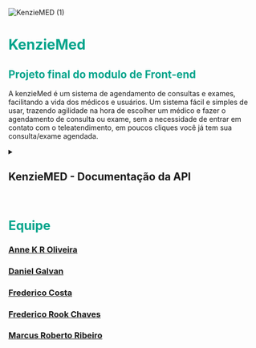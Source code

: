 ![KenzieMED (1)](https://user-images.githubusercontent.com/102538748/187525599-a2f97112-e643-408a-ac72-e54516151816.png)

<div style='background-color:white'>

</div>
<h1 style='color: #00A48B'>KenzieMed</h1>
<h2 style='color: #00A48B'>Projeto final do modulo de Front-end</h2>

<p>A kenzieMed é um sistema de agendamento de consultas e exames, facilitando a vida dos médicos 
e usuários. Um sistema fácil e simples de usar, trazendo agilidade na hora de escolher um médico e fazer o agendamento de consulta ou exame,
sem a necessidade de entrar em contato com o teleatendimento, em poucos cliques você já tem sua consulta/exame agendada. </p>


<details>
  <summary><h2>KenzieMED - Documentação da API</h2></summary>

  Endpoints
A API tem um total de XXXX endpoints, podendo ser cadastrados novos usuarios para poder ter total acesso as funcionabilidades do site.


<h2>O url base da API é:</h2>
<h3  style='color: #00A48B'>https://api-kenzie-med.herokuapp.com</h2>


# Rotas que não precisam de autenticação
<h3 style='font-weight: 600; font-size:20px;'>Listando Médicos</h3>
<p>Nessa aplicação o usuário sem fazer login ou se cadastrar pode ver os profissionanis Médicos já cadastrados na plataforma, na API podemos 
acessar a lista dessa forma: Aqui conseguimos ver os usuários médicos e suas especialidades.</p>


## GET /doctors - FORMATO DA RESPOSTA - STATUS 200

```
[
{
		"id": 2,
		"name": "Dra. Aline Rabech",
		"email": "medaline@kenziemed.com",
		"password": "fred123",
		"CPF": "12312312312",
		"CRM": "1991-SE",
		"age": 24,
		"sex": "F",
		"type": "doctor",
		"speciality": "Pneumologista",
		"exames": [
			{
				"id": 1,
				"exame": "Raio X do Tórax",
				"dia": "Segunda-feira",
				"hora": "9:00"
			},
			{
				"id": 2,
				"exame": "Volumes Pulmonares/Pletismografia",
				"dia": "Segunda-feira",
				"hora": "10:00"
			}
}
...
]

```

<h3 style='font-weight: 600'>Podemos acessar um médico específico utilizando o endpoint:</h3>

## GET /doctor/id - FORMATO DA RESPOSTA - STATUS 200
```
{
	"id": 5,
	"name": "Dr. Bruno Rabelo",
	"email": "mebruno@kenziemed.com",
	"password": "fred123",
	"CPF": "12312312312",
	"CRM": "1790-AL",
	"age": 32,
	"sex": "M",
	"type": "doctor",
	"speciality": "Cardiologista",
	"address": "Unidade - Campo Largo",
	"img": "https://assets.pokemon.com/assets/cms2/img/pokedex/full/496.png",
	"schedules": [
		{
			"id": 1,
			"dia": "01/09/2022",
			"hora": "13:00"
		},
		{
			"id": 2,
			"dia": "01/09/2022",
			"hora": "14:00"
		},
		{
			"id": 3,
			"dia": "01/09/2022",
			"hora": "15:00"
		},
		{
			"id": 4,
			"dia": "01/09/2022",
			"hora": "16:00"
		}
	]
}
```


 <h2 style='font-weight: 600; font-size:20px;'>Criação de usuário</h2>

## POST /users - FORMATO DA REQUISIÇÃO

```
{
		"name": "Kenzie Med",
		"email": "kenzie@kenziemed.com",
		"password": "Senha1234@",
		"CPF": "12312312312",
		"age": 20,
		"sex": "M",
		"type": "patient",
		"img": "https://assets.pokemon.com/assets/cms2/img/pokedex/full/132.png",
		"address": "kenzie academy"
	}
  ```

<h2 style='font-weight: 600'>Caso dê tudo certo, a resposta será assim:</h2>


## POST /users - FORMATO DA RESPOSTA - STATUS 201
```
{
	"accessToken": "eyJhbGciOiJIUzI1NiIsInR5cCI6IkpXVCJ9.eyJlbWFpbCI6ImtlbnppZUBrZW56aWVtZWQuY29tIiwiaWF0IjoxNjYyMzg0MjgwLCJleHAiOjE2NjIzODc4ODAsInN1YiI6IjMifQ.JnqUtIba1wA1mV7SS4AJ5StKspPLp4YShUM_SRc7T10",
	"user": {
		"email": "kenzie@kenziemed.com",
		"name": "Kenzie Med",
		"CPF": "12312312312",
		"age": 20,
		"sex": "M",
		"type": "patient",
		"img": "https://assets.pokemon.com/assets/cms2/img/pokedex/full/132.png",
		"address": "kenzie academy",
		"id": 3
	}
}
```


## POST /users - FORMATO DA RESPOSTA - STATUS 400


```
{

"status": "error",

"message": ["password is required", "email is required"]

}
```

<h3 style='font-weight: 600'>A senha necessita de 6 caracteres.:</h3>


## POST /users - FORMATO DA RESPOSTA - STATUS 400

```
{

  "status": "error",
  
  "message": ["password: minimum is 6 characters"]
  
}
```


<h3 style='font-weight: 600'>Email já cadastrado:</h3>


## POST /users - FORMATO DA RESPOSTA - STATUS 400


```
{

  "status": "error",
  
  "message": "Email already exists"
  
}
```


<h2 style='font-weight: 600; font-size:20px;'>Criação de Médico</h2>


## POST /users - FORMATO DA REQUISIÇÃO


<h3 style='font-weight: 600; font-size:20px;'>Caso dê tudo certo, a resposta será assim:</h3>


## POST /users - FORMATO DA RESPOSTA - STATUS 201





## POST /users - FORMATO DA RESPOSTA - STATUS 400


```
{

"status": "error",

"message": ["password is required", "email is required"]

}
```

<h3 style='font-weight: 600; font-size:20px;'>A senha necessita de 6 caracteres:</h3>


## POST /users - FORMATO DA RESPOSTA - STATUS 400

```
{

  "status": "error",
  
  "message": ["password: minimum is 6 characters"]
  
}
```

<h3 style='font-weight: 600; font-size:20px;'>Email já cadastrado:</h3>


## POST /users - FORMATO DA RESPOSTA - STATUS 400

```
{

  "status": "error",
  
  "message": "Email already exists"
  
}
```

<h2 style='font-weight: 800; font-size:20px;'>Login</h2>


## POST /login - FORMATO DA REQUISIÇÃO
```
{
	"email": "kenzie@kenziemed.com",
	"password": "Senha1234@"
}
```


<h3 style='font-weight: 600; font-size:20px;'>Caso dê tudo certo, a resposta será assim:</h3>

## POST /login - FORMATO DA RESPOSTA - STATUS 201

```

{
	"accessToken": "eyJhbGciOiJIUzI1NiIsInR5cCI6IkpXVCJ9.eyJlbWFpbCI6ImtlbnppZUBrZW56aWVtZWQuY29tIiwiaWF0IjoxNjYyMzg0NDYzLCJleHAiOjE2NjIzODgwNjMsInN1YiI6IjMifQ.VsuNhaDkdq26TjQqUSUjDEqEv63CvtCIZjTN7JwcNZY",
	"user": {
		"email": "kenzie@kenziemed.com",
		"name": "Kenzie Med",
		"CPF": "12312312312",
		"age": 20,
		"sex": "M",
		"type": "patient",
		"img": "https://assets.pokemon.com/assets/cms2/img/pokedex/full/132.png",
		"address": "kenzie academy",
		"id": 3
	}
}
```
<br>
<p>Com essa resposta, vemos que temos duas informações, o user.id e o token respectivo, dessa forma você pode guardar o token e o 
usuário logado no localStorage para fazer a gestão do usuário no seu frontend.</p></br>

# Rotas que necessitam de autorização

<br>
<p>Rotas que necessitam de autorização deve ser informado no cabeçalho da requisição o campo <strong> "Authorization"</strong> , dessa forma:</p></br>


## Authorization: Bearer {token}
<br>
<p>Após o usuário estar logado, ele deve conseguir informar as especialidades que ele contratou até agora.</p></br>

<h2 style='font-weight: 600'>Buscar Perfil do usuário logado (token)</h2>

## GET /users/userId - FORMATO DA REQUISIÇÃO

<br><p>OBSERVAÇÃO: Não é necessário um corpo da requisição.</p></br>

### GET /users/userId - FORMATO DA RESPOSTA - STATUS 200

```
{
	"email": "kenzie@kenziemed.com",
	"password": "$2a$10$9oMvNj1E6pey6J7SpEqBo.R7aeNKMXV7lZ0mhxw4GXpfnbYHL1Chu",
	"name": "Kenzie Med",
	"CPF": "12312312312",
	"age": 20,
	"sex": "M",
	"type": "patient",
	"img": "https://assets.pokemon.com/assets/cms2/img/pokedex/full/132.png",
	"address": "kenzie academy",
	"id": 3
}
```

<br><p>Na requisição apenas é necessário o TOKEN, a aplicação ficará responsável em buscar o id do usuário no token e retorna ele.</p>
</br>


<h2 style='font-weight: 600; font-size:20px;'>Marcar consulta:</h2>

## POST /appointment - FORMATO DA REQUISIÇÃO

```
{
      userId: 1,
      doctor: 6
      dia: "19-08-2022",
      horario: "9:00",
      address: "Unidade - Campo Largo",
      speciality: "Cardiologista",
      name: "Dr. Roberto Marcelo",
    }

```

<h3 style='font-weight: 600; font-size:20px;'>Caso dê tudo certo, a resposta será assim:</h3>

### POST /appointment - FORMATO DA RESPOSTA - STATUS 201


Caso você tente agendar com o mesmo médico, receberá este erro:


## POST /appointment - FORMATO DA RESPOSTA - STATUS 401


```
{

  "status": "error",
  
  "message": "Já possui uma consulta agendada com esté médico."
  
}
```


<h2 style='font-weight: 600; font-size:20px;'>Editar o perfil do Usuario</h2>

<br><p>Ou seja, você pode apenas modificar a consulta que já estão no seu perfil. Utilizando este endpoint:</p></br>


## PATCH /users/userId - FORMATO DA REQUISIÇÃO
{

}



<h3 style='font-weight: 600; font-size:20px;'>Caso dê tudo certo, a resposta será assim:
</h3>

## PATCH /users/userId- FORMATO DA RESPOSTA - STATUS 201


```
{
name:"Daniel Galvan", 
CPF:"99999999999",
contact:"qualquer",
address:"Rua 224, nº 255 - Apto.501"
age:"39",
password: "$2a$10$i6vsYy8/B6nz6Mpo4Sktz.4JxjXEI3VmlwxMPT6FM8QKqAcjJGLE.",
confirmPassword:"830501Dg*",
email:"daniel@mail.com"
id:
img:"https://cdn.icon-icons.com/icons2/2859/PNG/512/avatar_face_man_boy_male_profile_smiley_happy_people_icon_181657.png", 
sex:"M"
}
```

<h2 style='font-weight: 600; font-size:20px;'>Deletar um usuario</h2>

## DELETE /users/userId

<br><p>OBSERVAÇÃO: Não é necessário um corpo da requisição.</p></br>

<h3 style='font-weight: 600; font-size:20px;'>Caso dê tudo certo, a resposta será assim:
</h3>


``` 
{}
``` 


<h2 style='font-weight: 600; font-size:20px;'>Deletar uma consulta, utilizando este endpoint</h2>


## DELETE appointment/id

<br><p>OBSERVAÇÃO: Não é necessário um corpo da requisição.</p></br>

<h3 style='font-weight: 600; font-size:20px;'>Caso dê tudo certo, a resposta será assim:
</h3>


``` 
{}
``` 
  
</details>

<br>
<h2 style='color: #00A48B; font-size: 25px'>Equipe</h2>

<h3 ><a href="https://github.com/annekarolle">Anne K R Oliveira</a></h3> 
  <h3><a href="https://github.com/DnlGalvan" >Daniel Galvan</a></h3> 
  <h3 ><a href="https://github.com/fredericosafebox" >Frederico Costa</a></h3> 
  <h3><a href="https://github.com/fredrook" >Frederico Rook Chaves</a></h3> 
  <h3><a href="https://github.com/marcuspvh" >Marcus Roberto Ribeiro</a></h3> </br>


